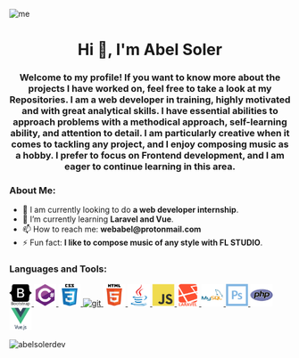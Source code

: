 ![me](https://user-images.githubusercontent.com/102069966/236448201-51020e5b-f1b8-4b61-8a05-6add265b023c.png)



<h1 align="center">Hi 👋, I'm Abel Soler</h1>
<h3 align="center">Welcome to my profile! If you want to know more about the projects I have worked on, feel free to take a look at my Repositories. I am a web developer in training, highly motivated and with great analytical skills. I have essential abilities to approach problems with a methodical approach, self-learning ability, and attention to detail. I am particularly creative when it comes to tackling any project, and I enjoy composing music as a hobby. I prefer to focus on Frontend development, and I am eager to continue learning in this area.</h3>

<div class="flex-container container">
  <div align="left">
    <h3>About Me:</h3>
    <ul>
      <li>🔭 I am currently looking to do <strong>a web developer internship</strong>.</li>
      <li>🌱 I’m currently learning <strong>Laravel and Vue</strong>.</li>
      <li>📫 How to reach me: <strong>webabel@protonmail.com</strong></li>
      <li>⚡ Fun fact: <strong>I like to compose music of any style with FL STUDIO</strong>.</li>
    </ul>
  </div>
</div>


<h3 align="left">Languages and Tools:</h3>
<p align="left"> 
  <a href="https://getbootstrap.com" target="_blank" rel="noreferrer"> 
    <img src="https://raw.githubusercontent.com/devicons/devicon/master/icons/bootstrap/bootstrap-plain-wordmark.svg" alt="bootstrap" width="40" height="40"/> 
  </a> 
  <a href="https://www.w3schools.com/cs/" target="_blank" rel="noreferrer"> 
    <img src="https://raw.githubusercontent.com/devicons/devicon/master/icons/csharp/csharp-original.svg" alt="csharp" width="40" height="40"/> 
  </a> 
  <a href="https://www.w3schools.com/css/" target="_blank" rel="noreferrer"> 
    <img src="https://raw.githubusercontent.com/devicons/devicon/master/icons/css3/css3-original-wordmark.svg" alt="css3" width="40" height="40"/> 
  </a> 
  <a href="https://git-scm.com/" target="_blank" rel="noreferrer"> 
    <img src="https://www.vectorlogo.zone/logos/git-scm/git-scm-icon.svg" alt="git" width="40" height="40"/> 
  </a> 
  <a href="https://www.w3.org/html/" target="_blank" rel="noreferrer"> 
    <img src="https://raw.githubusercontent.com/devicons/devicon/master/icons/html5/html5-original-wordmark.svg" alt="html5" width="40" height="40"/> 
  </a> 
  <a href="https://www.java.com" target="_blank" rel="noreferrer"> 
    <img src="https://raw.githubusercontent.com/devicons/devicon/master/icons/java/java-original.svg" alt="java" width="40" height="40"/> 
  </a> 
  <a href="https://developer.mozilla.org/en-US/docs/Web/JavaScript" target="_blank" rel="noreferrer"> 
    <img src="https://raw.githubusercontent.com/devicons/devicon/master/icons/javascript/javascript-original.svg" alt="javascript" width="40" height="40"/> 
  </a> 
  <a href="https://laravel.com/" target="_blank" rel="noreferrer"> 
    <img src="https://raw.githubusercontent.com/devicons/devicon/master/icons/laravel/laravel-plain-wordmark.svg" alt="laravel" width="40" height="40"/> 
  </a> 
  <a href="https://www.mysql.com/" target="_blank" rel="noreferrer"> 
    <img src="https://raw.githubusercontent.com/devicons/devicon/master/icons/mysql/mysql-original-wordmark.svg" alt="mysql" width="40" height="40"/> 
  </a> 
  <a href="https://www.photoshop.com/en" target="_blank" rel="noreferrer"> <img src="https://raw.githubusercontent.com/devicons/devicon/master/icons/photoshop/photoshop-line.svg" alt="photoshop" width="40" height="40"/> </a> 
  <a href="https://www.php.net" target="_blank" rel="noreferrer"> 
    <img src="https://raw.githubusercontent.com/devicons/devicon/master/icons/php/php-original.svg" alt="php" width="40" height="40"/> 
  </a> 
  <a href="https://vuejs.org/" target="_blank" rel="noreferrer"> 
    <img src="https://raw.githubusercontent.com/devicons/devicon/master/icons/vuejs/vuejs-original-wordmark.svg" alt="vuejs" width="40" height="40"/> 
  </a> 
</p>

 <p><img src="https://github-readme-stats.vercel.app/api/top-langs/?username=abelsolerdev" alt="abelsolerdev" /></p>










<!--
<h3 align="left">Connect with me:</h3>
  <p align="left">
<a href="https://linkedin.com/in/https://www.linkedin.com/in/abel-soler-8ba374a0/" target="blank"><img align="center" src="https://raw.githubusercontent.com/rahuldkjain/github-profile-readme-generator/master/src/images/icons/Social/linked-in-alt.svg" alt="https://www.linkedin.com/in/abel-soler-8ba374a0/" height="30" width="40" /></a>
</p>
<p align="left">
  <a href="https://abelsoler.es" target="_blank">
    <img src="https://user-images.githubusercontent.com/102069966/236495869-4735a46d-08b2-4b9d-8a57-333aca936f53.png" alt="My Web" height="30" style="vertical-align:top; margin:4px">
  </a>
</p>




# Hi👋, I'm Abel Soler✨

- 🔭 I am currently looking to do a web developer internship.
- 🌱 I’m currently learning Laravel and Vue.
- 📫 How to reach me webabel@protonmail.com.
- ⚡ I like to compose music of any style with FL STUDIO.

# You can find me🌍:
- [My Web](https://abelsoler.es/)
- [Linkedin](https://www.linkedin.com/in/abel-soler-8ba374a0/)

# 
<p><img align="left" src="https://github-readme-stats.vercel.app/api/top-langs?username=abelsolerdev&show_icons=true&locale=en&layout=compact" alt="abelsolerdev" /></p>
<p><img align="center" src="https://github-readme-stats-git-masterrstaa-rickstaa.vercel.app/api/top-langs/?username=abelsolerdev" alt="abelsolerdev" /></p>

////////
<p>&nbsp;<img align="center" src="https://github-readme-stats.vercel.app/api?username=abelsolerdev&show_icons=true&locale=en" alt="abelsolerdev" /></p>

**AbelSolerDev/AbelSolerDev** is a ✨ _special_ ✨ repository because its `README.md` (this file) appears on your GitHub profile.

Here are some ideas to get you started:

- 🔭 I’m currently working on ...
- 🌱 I’m currently learning ...
- 👯 I’m looking to collaborate on ...
- 🤔 I’m looking for help with ...
- 💬 Ask me about ...
- 📫 How to reach me: ...
- 😄 Pronouns: ...
- ⚡ Fun fact: ...
-->
